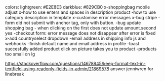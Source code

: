 colors: 
lightgreen: #E2E8E3
darkblue: #829CB0
x-shoppingbag mobile adjust
x-how to use enters and spaces in description product
-how to use category description in template
x-customise error messages
x-bug stripe - form did not submit with anchor tag, only with button.
-bug update shopping bag - when clicking on the first does not update amount.second yes
-checkout form: error message does not disappear after error is fixed
x-add countryselect dropdown 
-email address in shipping info js and webhooks
-finish default name and email address in profile 
-toast succesfully added product click on picture takes you to product
-products too small on lg




https://stackoverflow.com/questions/14678845/keep-format-text-in-textfield-using-readonly-fields-in-admin/21869578 answer jenniwren for linebreak